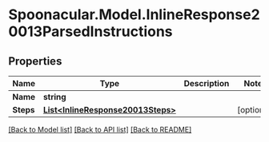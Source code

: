 # Spoonacular.Model.InlineResponse20013ParsedInstructions

## Properties

Name | Type | Description | Notes
------------ | ------------- | ------------- | -------------
**Name** | **string** |  | 
**Steps** | [**List&lt;InlineResponse20013Steps&gt;**](InlineResponse20013Steps.md) |  | [optional] 

[[Back to Model list]](../README.md#documentation-for-models) [[Back to API list]](../README.md#documentation-for-api-endpoints) [[Back to README]](../README.md)

